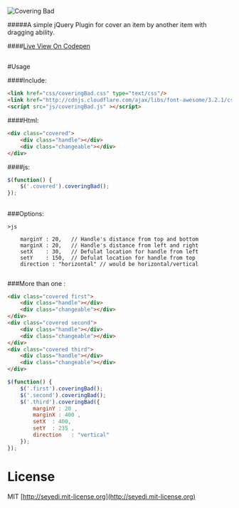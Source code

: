 ![Covering Bad](https://raw.github.com/seyedi/Covering-Bad/master/images/logo.jpg)

#####A simple jQuery Plugin for cover an item by another item with dragging ability.

####[Live View On Codepen](http://codepen.io/seyedi/full/tJzav)

## 
#Usage

####Include:
```html
<link href="css/coveringBad.css" type="text/css"/>
<link href="http://cdnjs.cloudflare.com/ajax/libs/font-awesome/3.2.1/css/font-awesome.min.css"/>
<script src="js/coveringBad.js" ></script>
```

####Html:
```html
<div class="covered">
	<div class="handle"></div>
	<div class="changeable"></div>
</div>
```

####js:
```js
$(function() {
	$('.covered').coveringBad();
});
```

## 
 
###Options:
```
>js

	marginY : 20, 	// Handle's distance from top and bottom
	marginX : 20, 	// Handle's distance from left and right
	setX    : 30, 	// Defulat location for handle from left
	setY    : 150,  // Defulat location for handle from top
	direction : "horizontal" // would be horizontal/vertical


```

###More than one :

```html
<div class="covered first">
	<div class="handle"></div>
	<div class="changeable"></div>
</div>
<div class="covered second">
	<div class="handle"></div>
	<div class="changeable"></div>
</div>
<div class="covered third">
	<div class="handle"></div>
	<div class="changeable"></div>
</div>
```

```js
$(function() {
	$('.first').coveringBad();
	$('.second').coveringBad();
	$('.third').coveringBad({
		marginY : 20 ,
		marginX : 400 ,
		setX  : 400,
		setY  : 235 ,
		direction   : "vertical"
	});
});
```

# License

MIT [http://seyedi.mit-license.org](http://seyedi.mit-license.org)
